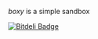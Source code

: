 _boxy_ is a simple sandbox 



[![Bitdeli Badge](https://d2weczhvl823v0.cloudfront.net/wearefractal/boxy/trend.png)](https://bitdeli.com/free "Bitdeli Badge")

